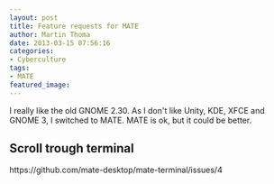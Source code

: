 ```yaml
---
layout: post
title: Feature requests for MATE
author: Martin Thoma
date: 2013-03-15 07:56:16
categories: 
- Cyberculture
tags: 
- MATE
featured_image: 
---
```

I really like the old GNOME 2.30. As I don't like Unity, KDE, XFCE and GNOME 3, I switched to MATE. MATE is ok, but it could be better.

<h2>Scroll trough terminal</h2>
https://github.com/mate-desktop/mate-terminal/issues/4